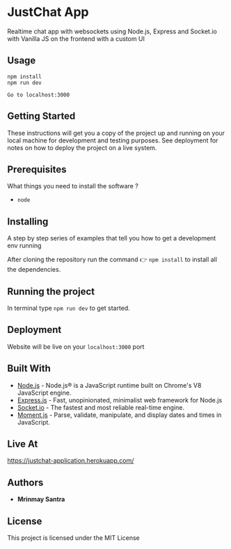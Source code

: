 # JustChat App
Realtime chat app with websockets using Node.js, Express and Socket.io with Vanilla JS on the frontend with a custom UI

## Usage
```
npm install
npm run dev

Go to localhost:3000
```

## Getting Started

These instructions will get you a copy of the project up and running on your local machine for development and testing purposes. See deployment for notes on how to deploy the project on a live system.

## Prerequisites

What things you need to install the software ?

  - ``node``

## Installing

A step by step series of examples that tell you how to get a development env running

After cloning the repository run the command 👉 ``npm install`` to install all the dependencies.

## Running the project

In terminal type ``npm run dev`` to get started.

## Deployment

Website will be live on your ```localhost:3000``` port

## Built With

* [Node.js](https://nodejs.org/en/) - Node.js® is a JavaScript runtime built on Chrome's V8 JavaScript engine.
* [Express.js](https://expressjs.com/) - Fast, unopinionated, minimalist web framework for Node.js
* [Socket.io](https://socket.io/) - The fastest and most reliable real-time engine.
* [Moment.js](https://momentjs.com/) - Parse, validate, manipulate, and display dates and times in JavaScript.


## Live At

https://justchat-application.herokuapp.com/

## Authors

* **Mrinmay Santra**

## License

This project is licensed under the MIT License

